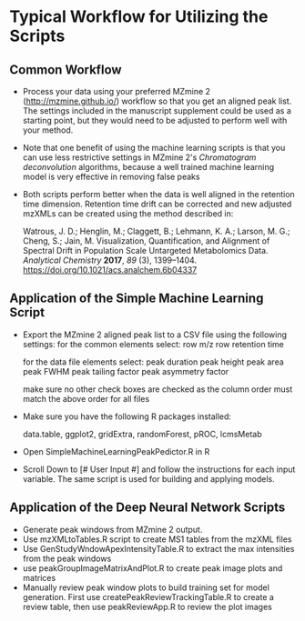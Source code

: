 # Typical Workflow for Utilizing the Scripts

## Common Workflow

- Process your data using your preferred MZmine 2  (http://mzmine.github.io/) workflow so that you get an aligned peak list. The settings included in the manuscript supplement could be used as a starting point, but they would need to be adjusted to perform well with your method.

- Note that one benefit of using the machine learning scripts is that you can use less restrictive settings in MZmine 2's *Chromatogram deconvolution* algorithms, because a well trained machine learning model is very effective in removing false peaks

- Both scripts perform better when the data is well aligned in the retention time dimension. Retention time drift can be corrected and new adjusted mzXMLs can be created using the method described in:

  Watrous, J. D.; Henglin, M.; Claggett, B.; Lehmann, K. A.; Larson, M. G.; Cheng, S.; Jain, M.
  Visualization, Quantification, and Alignment of Spectral Drift in Population Scale Untargeted Metabolomics Data. *Analytical Chemistry* **2017**, *89* (3), 1399–1404. https://doi.org/10.1021/acs.analchem.6b04337

## Application of the Simple Machine Learning Script

- Export the MZmine 2 aligned peak list to a CSV file using the following settings:
  for the common elements select:
    row m/z
    row retention time
  
  for the data file elements select:
    peak duration
    peak height
    peak area
    peak FWHM
    peak tailing factor
    peak asymmetry factor

    make sure no other check boxes are checked as the column order must match the above order for all files

- Make sure you have the following R packages installed:

  data.table, ggplot2, gridExtra, randomForest, pROC, lcmsMetab

- Open SimpleMachineLearningPeakPedictor.R in R

- Scroll Down to [# User Input #] and follow the instructions for each input variable. The same script is used for building and applying models.



## Application of the Deep Neural Network Scripts

- Generate peak windows from MZmine 2 output. 
- Use mzXMLtoTables.R script to create MS1 tables from the mzXML files
- Use GenStudyWndowApexIntensityTable.R to extract the max intensities from the peak windows
- use peakGroupImageMatrixAndPlot.R to create peak image plots and matrices
- Manually review peak window plots to build training set for model generation. First use createPeakReviewTrackingTable.R to create a review table, then use peakReviewApp.R to review the plot images

